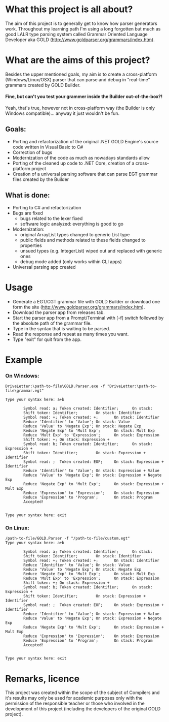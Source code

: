 # What this project is all about?
The aim of this project is to generally get to know how parser generators work. Throughout my learning path I'm using a long forgotten but much as good LALR type parsing system called Grammar Oriented Language Developer aka GOLD (http://www.goldparser.org/grammars/index.htm).

# What are the aims of this project?
Besides the upper mentioned goals, my aim is to create a cross-platform (Windows/Linux/OSX) parser that can parse and debug in "real-time" grammars created by GOLD Builder.

#### Fine, but can't you test your grammer inside the Builder out-of-the-box?!
Yeah, that's true, however not in cross-platform way (the Builder is only Windows compatible)... anyway it just wouldn't be fun.

## Goals:
  * Porting and refactorization of the original .NET GOLD Engine's source code written in Visual Basic to C#
  * Correction of bugs
  * Modernization of the code as much as nowadays standards allow
  * Porting of the cleaned up code to .NET Core, creation of a cross-platform project
  * Creation of a universal parsing software that can parse EGT grammar files created by the Builder

## What is done:
  * Porting to C# and refactorization
  * Bugs are fixed
    * bugs related to the lexer fixed
    * software logic analyzed: everything is good to go
  * Modernization:
    * original ArrayList types changed to generic List<T> type
    * public fields and methods related to these fields changed to properties
    * unsued types (e.g. IntegerList) wiped out and replaced with generic ones
    * debug mode added (only works within CLI apps)
  * Universal parsing app created

# Usage
  - Generate a EGT/CGT grammar file with GOLD Builder or download one form the site (http://www.goldparser.org/grammars/index.htm).
  - Download the parser app from releases tab.
  - Start the parser app from a Prompt/Terminal with [-f] switch followed by the absolute path of the grammar file.
  - Type in the syntax that is waiting to be parsed.
  - Read the response and repeat as many times you want.
  - Type "exit" for quit from the app.

# Example
### On Windows:
```
DriveLetter:\path-to-file\GOLD.Parser.exe -f "DriveLetter:\path-to-file\grammar.egt"

Type your syntax here: a+b

        Symbol read: a; Token created: Identifier;      On stack:
        Shift token: Identifier;        On stack: Identifier
        Symbol read: +; Token created: +;       On stack: Identifier
        Reduce 'Identifier' to 'Value'; On stack: Value
        Reduce 'Value' to 'Negate Exp'; On stack: Negate Exp
        Reduce 'Negate Exp' to 'Mult Exp';      On stack: Mult Exp
        Reduce 'Mult Exp' to 'Expression';      On stack: Expression
        Shift token: +; On stack: Expression +
        Symbol read: b; Token created: Identifier;      On stack: Expression +
        Shift token: Identifier;        On stack: Expression + Identifier
        Symbol read: ;  Token created: EOF;     On stack: Expression + Identifier
        Reduce 'Identifier' to 'Value'; On stack: Expression + Value
        Reduce 'Value' to 'Negate Exp'; On stack: Expression + Negate Exp
        Reduce 'Negate Exp' to 'Mult Exp';      On stack: Expression + Mult Exp
        Reduce 'Expression' to 'Expression';    On stack: Expression
        Reduce 'Expression' to 'Program';       On stack: Program
        Accepted!


Type your syntax here: exit
```
### On Linux:
```
/path-to-file/GOLD.Parser -f "/path-to-file/custom.egt"
Type your syntax here: a+b

        Symbol read: a; Token created: Identifier;      On stack:
        Shift token: Identifier;        On stack: Identifier
        Symbol read: +; Token created: +;       On stack: Identifier
        Reduce 'Identifier' to 'Value'; On stack: Value
        Reduce 'Value' to 'Negate Exp'; On stack: Negate Exp
        Reduce 'Negate Exp' to 'Mult Exp';      On stack: Mult Exp
        Reduce 'Mult Exp' to 'Expression';      On stack: Expression
        Shift token: +; On stack: Expression +
        Symbol read: b; Token created: Identifier;      On stack: Expression +
        Shift token: Identifier;        On stack: Expression + Identifier
        Symbol read: ;  Token created: EOF;     On stack: Expression + Identifier
        Reduce 'Identifier' to 'Value'; On stack: Expression + Value
        Reduce 'Value' to 'Negate Exp'; On stack: Expression + Negate Exp
        Reduce 'Negate Exp' to 'Mult Exp';      On stack: Expression + Mult Exp
        Reduce 'Expression' to 'Expression';    On stack: Expression
        Reduce 'Expression' to 'Program';       On stack: Program
        Accepted!


Type your syntax here: exit
```

# Remarks, licence
This project was created within the scope of the subject of Compilers and it's results may only be used for academic purposes only with the permission of the responsible teacher or those who involved in the development of this project  (including the developers of the original GOLD project).